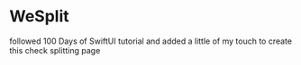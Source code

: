 # WeSplit
followed 100 Days of SwiftUI tutorial and added a little of my touch to create this check splitting page
